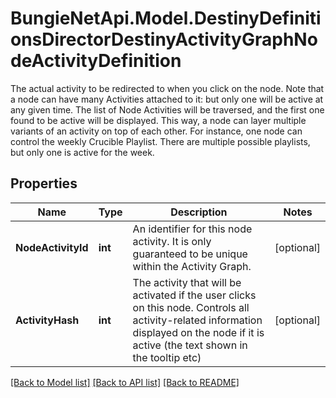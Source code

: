 # BungieNetApi.Model.DestinyDefinitionsDirectorDestinyActivityGraphNodeActivityDefinition
The actual activity to be redirected to when you click on the node. Note that a node can have many Activities attached to it: but only one will be active at any given time. The list of Node Activities will be traversed, and the first one found to be active will be displayed. This way, a node can layer multiple variants of an activity on top of each other. For instance, one node can control the weekly Crucible Playlist. There are multiple possible playlists, but only one is active for the week.
## Properties

Name | Type | Description | Notes
------------ | ------------- | ------------- | -------------
**NodeActivityId** | **int** | An identifier for this node activity. It is only guaranteed to be unique within the Activity Graph. | [optional] 
**ActivityHash** | **int** | The activity that will be activated if the user clicks on this node. Controls all activity-related information displayed on the node if it is active (the text shown in the tooltip etc) | [optional] 

[[Back to Model list]](../README.md#documentation-for-models) [[Back to API list]](../README.md#documentation-for-api-endpoints) [[Back to README]](../README.md)

